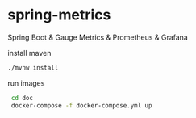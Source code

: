 # spring-metrics
Spring Boot &amp; Gauge Metrics &amp; Prometheus &amp; Grafana


install maven

````bash
./mvnw install
````

run images

````bash
 cd doc
 docker-compose -f docker-compose.yml up 
````
